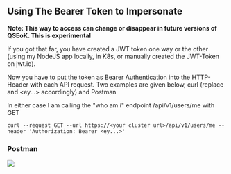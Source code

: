 ## Using The Bearer Token to Impersonate

**Note: This way to access can change or disappear in future versions of QSEoK. This is experimental**

If you got that far, you have created a JWT token one way or the other (using my NodeJS app locally, in K8s, or manually 
created the JWT-Token on jwt.io). 

Now you have to put the token as Bearer Authentication into the HTTP-Header with each API request. Two examples are given below, 
curl (replace <your cluster url> and <ey...> accordingly) and Postman

In either case I am calling the "who am i" endpoint /api/v1/users/me with GET
```
curl --request GET --url https://<your cluster url>/api/v1/users/me --header 'Authorization: Bearer <ey...>'
```
### Postman

<img src="https://raw.githubusercontent.com/ChristofSchwarz/qseok_jwt_tokens/master/postman.png"/>
